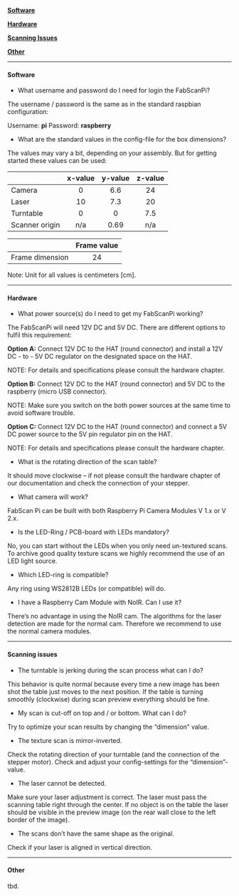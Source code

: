**[Software](#software)**

**[Hardware](#hardware)**

**[Scanning Issues](#scanningIssues)**

**[Other](#other)**

------

#### Software<a name="software"></a>

- What username and password do I need for login the FabScanPi?

The username / password is the same as in the standard raspbian configuration: 

Username: **pi**
Password: **raspberry**



- What are the standard values in the config-file for the box dimensions?

The values may vary a bit, depending on your assembly. But for getting started these values can be used:


|                | x-value | y-value | z-value |
| -------------- | :-----: | :-----: | :-----: |
| Camera         |    0    |   6.6   |   24    |
| Laser          |   10    |   7.3   |   20    |
| Turntable      |    0    |    0    |   7.5   |
| Scanner origin |   n/a   |  0.69   |   n/a   |

|                 | Frame value |
| --------------- | :---------: |
| Frame dimension |     24      |

Note: Unit for all values is centimeters [cm].



------

#### Hardware<a name="hardware"></a>

-  What power source(s) do I need to get my FabScanPi working?

The FabScanPi will need 12V DC and 5V DC. There are different options to fulfil this requirement:



**Option A:** Connect 12V DC to the HAT (round connector) and install a 12V DC - to - 5V DC regulator on the designated space on the HAT. 

NOTE: For details and specifications please consult the hardware chapter.



**Option B:** Connect 12V DC to the HAT (round connector) and 5V DC to the raspberry (micro USB 								connector). 

NOTE: Make sure you switch on the both power sources at the same time to avoid software trouble.



**Option C:** Connect 12V DC to the HAT (round connector) and connect a 5V DC power source to the 5V pin regulator pin on the HAT. 

NOTE: For details and specifications please consult the hardware chapter.



- What is the rotating direction of the scan table?

It should move clockwise – if not please consult the hardware chapter of our documentation and check the connection of your stepper.



- What camera will work?

FabScan Pi can be built with both Raspberry Pi Camera Modules V 1.x or V 2.x.



- Is the LED-Ring / PCB-board with LEDs mandatory?

No, you can start without the LEDs when you only need un-textured scans. To archive good quality texture scans we highly recommend the use of an LED light source.



- Which LED-ring is compatible?

Any ring using WS2812B LEDs (or compatible) will do.



- I have a Raspberry Cam Module with NoIR. Can I use it?

There’s no advantage in using the NoIR cam. The algorithms for the laser detection are made for 
the normal cam. Therefore we recommend to use the normal camera modules.



------

#### Scanning issues<a name="scanningIssues"></a>

- The turntable is jerking during the scan process what can I do?

This behavior is quite normal because every time a new image has been shot the table just moves to the next position. If the table is turning smoothly (clockwise) during scan preview everything should be fine.



- My scan is cut-off on top and / or bottom. What can I do?

Try to optimize your scan results by changing the “dimension” value.



- The texture scan is mirror-inverted.

Check the rotating direction of your turntable (and the connection of the stepper motor). Check and adjust your config-settings for the “dimension”-value.



- The laser cannot be detected.

Make sure your laser adjustment is correct. The laser must pass the scanning table right through the center. If no object is on the table the laser should be visible in the preview image (on the rear wall close to the left border of the image).



- The scans don’t have the same shape as the original.

Check if your laser is aligned in vertical direction.



------

#### Other<a name="other"></a>

tbd.
